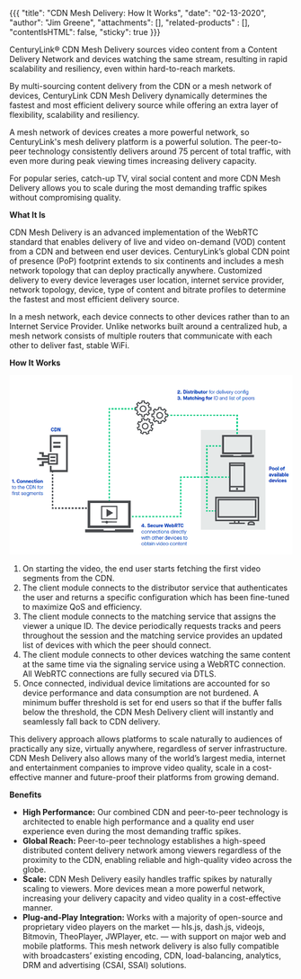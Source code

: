 {{{
  "title": "CDN Mesh Delivery: How It Works",
  "date": "02-13-2020",
  "author": "Jim Greene",
  "attachments": [],
  "related-products" : [],
  "contentIsHTML": false,
  "sticky": true
}}}

CenturyLink® CDN Mesh Delivery sources video content from a Content Delivery Network and devices watching the same stream, resulting in rapid scalability and resiliency, even within hard-to-reach markets.

By multi-sourcing content delivery from the CDN or a mesh network of devices, CenturyLink CDN Mesh Delivery dynamically determines the fastest and most efficient delivery source while offering an extra layer of flexibility, scalability and resiliency.

A mesh network of devices creates a more powerful network, so CenturyLink's mesh delivery platform is a powerful solution. The peer-to-peer technology consistently delivers around 75 percent of total traffic, with even more during peak viewing times increasing delivery capacity.

For popular series, catch-up TV, viral social content and more CDN Mesh Delivery allows you to scale during the most demanding traffic spikes without compromising quality.

**What It Is**

CDN Mesh Delivery is an advanced implementation of the WebRTC standard that enables delivery of live and video on-demand (VOD) content from a CDN and between end user devices. CenturyLink’s global CDN point of presence (PoP) footprint extends to six continents and includes a mesh network topology that can deploy practically anywhere.
Customized delivery to every device leverages user location, internet service provider, network topology, device, type of content and bitrate profiles to determine the fastest and most efficient delivery source.

In a mesh network, each device connects to other devices rather than to an Internet Service Provider. Unlike networks built around a centralized hub, a mesh network consists of multiple routers that communicate with each other to deliver fast, stable WiFi.

**How It Works**

![CDN Mesh Delivery](../images/network/cdn/mesh-delivery.png)

1. On starting the video, the end user starts fetching the first video segments from the CDN.
2. The client module connects to the distributor service that authenticates the user and returns a specific configuration which has been fine-tuned to maximize QoS and efficiency.
3. The client module connects to the matching service that assigns the viewer a unique ID. The device periodically requests tracks and peers throughout the session and the matching service provides an updated list of devices with which the peer should connect.
4. The client module connects to other devices watching the same content at the same time via the signaling service using a WebRTC connection. All WebRTC connections are fully secured via DTLS.
5. Once connected, individual device limitations are accounted for so device performance and data consumption are not burdened. A minimum buffer threshold is set for end users so that if the buffer falls below the threshold, the CDN Mesh Delivery client will instantly and seamlessly fall back to CDN delivery.

This delivery approach allows platforms to scale naturally to audiences of practically any size, virtually anywhere, regardless of server infrastructure. CDN Mesh Delivery also allows many of the world’s largest media, internet and entertainment companies to improve video quality, scale in a cost-effective manner and future-proof their platforms from growing demand.

**Benefits**

- **High Performance:** Our combined CDN and peer-to-peer technology is architected to enable high performance and a quality end user experience even during the most demanding traffic spikes.
- **Global Reach:** Peer-to-peer technology establishes a high-speed distributed content delivery network among viewers regardless of the proximity to the CDN, enabling reliable and high-quality video across the globe. 
- **Scale:** CDN Mesh Delivery easily handles traffic spikes by naturally scaling to viewers. More devices mean a more powerful network, increasing your delivery capacity and video quality in a cost-effective manner.
- **Plug-and-Play Integration:** Works with a majority of open-source and proprietary video players on the market — hls.js, dash.js, videojs, Bitmovin, TheoPlayer, JWPlayer, etc. — with support on major web and mobile platforms. This mesh network delivery is also fully compatible with broadcasters’ existing encoding, CDN, load-balancing, analytics, DRM and advertising (CSAI, SSAI) solutions.
